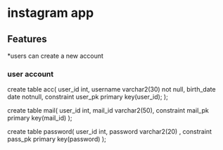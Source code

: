 # instagram app

## Features
*users can create a new account 

### user account

create table acc(
user_id int,
username varchar2(30) not null,
birth_date date notnull,
constraint user_pk primary key(user_id);
);

create table mail(
user_id int,
mail_id varchar2(50),
constraint mail_pk primary key(mail_id)
);

create table password(
user_id int,
password varchar2(20) ,
constraint pass_pk primary key(password)
);


